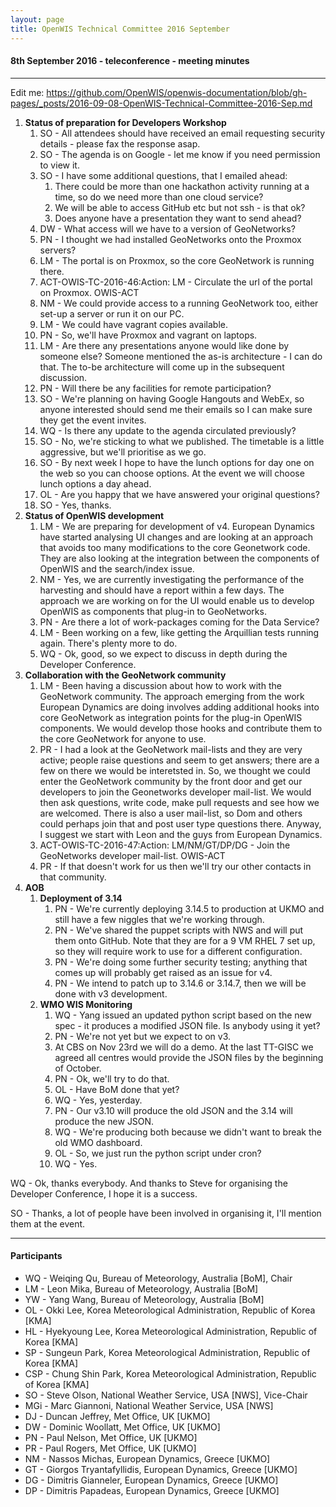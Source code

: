 ```yaml
---
layout: page
title: OpenWIS Technical Committee 2016 September
---
```


#### 8th September 2016 - teleconference - meeting minutes

---

Edit me: https://github.com/OpenWIS/openwis-documentation/blob/gh-pages/_posts/2016-09-08-OpenWIS-Technical-Committee-2016-Sep.md




1. **Status of preparation for Developers Workshop**
	1. SO - All attendees should have received an email requesting security details - please fax the response asap.
	2. SO - The agenda is on Google - let me know if you need permission to view it.
	3. SO - I have some additional questions, that I emailed ahead:
		1. There could be more than one hackathon activity running at a time, so do we need more than one cloud service?
		2. We will be able to access GitHub etc but not ssh - is that ok?
		3. Does anyone have a presentation they want to send ahead?
	4. DW - What access will we have to a version of GeoNetworks?
	5. PN - I thought we had installed GeoNetworks onto the Proxmox servers?
	6. LM - The portal is on Proxmox, so the core GeoNetwork is running there.
	7. ACT-OWIS-TC-2016-46:Action: LM - Circulate the url of the portal on Proxmox. OWIS-ACT
	8. NM - We could provide access to a running GeoNetwork too, either set-up a server or run it on our PC.
	9. LM - We could have vagrant copies available.
	10. PN - So, we'll have Proxmox and vagrant on laptops.
	11. LM - Are there any presentations anyone would like done by someone else?  Someone mentioned the as-is architecture - I can do that.  The to-be architecture will come up in the subsequent discussion.
	12. PN - Will there be any facilities for remote participation?
	13. SO - We're planning on having Google Hangouts and WebEx, so anyone interested should send me their emails so I can make sure they get the event invites.
	14. WQ - Is there any update to the agenda circulated previously?
	15. SO - No, we're sticking to what we published. The timetable is a little aggressive, but we'll prioritise as we go.
	16. SO - By next week I hope to have the lunch options for day one on the web so you can choose options.  At the event we will choose lunch options a day ahead.
	17. OL - Are you happy that we have answered your original questions?
	18. SO - Yes, thanks.
2. **Status of OpenWIS development**
	1. LM - We are preparing for development of v4.  European Dynamics have started analysing UI changes and are looking at an approach that avoids too many modifications to the core Geonetwork code.  They are also looking at the integration between the components of OpenWIS and the search/index issue.
	2. NM - Yes, we are currently investigating the performance of the harvesting and should have a report within a few days.  The approach we are working on for the UI would enable us to develop OpenWIS as components that plug-in to GeoNetworks.
	3. PN - Are there a lot of work-packages coming for the Data Service?
	4. LM - Been working on a few, like getting the Arquillian tests running again.  There's plenty more to do.
	5. WQ - Ok, good, so we expect to discuss in depth during the Developer Conference.
3. **Collaboration with the GeoNetwork community**
	1. LM - Been having a discussion about how to work with the GeoNetwork community.  The approach emerging from the work European Dynamics are doing involves adding additional hooks into core GeoNetwork as integration points for the plug-in OpenWIS components.  We would develop those hooks and contribute them to the core GeoNetwork for anyone to use.
	2. PR - I had a look at the GeoNetwork mail-lists and they are very active; people raise questions and seem to get answers; there are a few on there we would be interetsted in.  So, we thought we could enter the GeoNetwork community by the front door and get our developers to join the Geonetworks developer mail-list.  We would then ask questions, write code, make pull requests and see how we are welcomed.  There is also a user mail-list, so Dom and others could perhaps join that and post user type questions there.  Anyway, I suggest we start with Leon and the guys from European Dynamics.
	3. ACT-OWIS-TC-2016-47:Action: LM/NM/GT/DP/DG - Join the GeoNetworks developer mail-list. OWIS-ACT
	4. PR - If that doesn't work for us then we'll try our other contacts in that community.
4. **AOB**
	1. **Deployment of 3.14**
		1. PN - We're currently deploying 3.14.5 to production at UKMO and still have a few niggles that we're working through.
		2. PN - We've shared the puppet scripts with NWS and will put them onto GitHub.  Note that they are for a 9 VM RHEL 7 set up, so they will require work to use for a different configuration.
		3. PN - We're doing some further security testing; anything that comes up will probably get raised as an issue for v4.
		4. PN - We intend to patch up to 3.14.6 or 3.14.7, then we will be done with v3 development.
	2. **WMO WIS Monitoring**
		1. WQ - Yang issued an updated python script based on the new spec - it produces a modified JSON file.  Is anybody using it yet?
		2. PN - We're not yet but we expect to on v3.
		3. At CBS on Nov 23rd we will do a demo.  At the last TT-GISC we agreed all centres would provide the JSON files by the beginning of October.
		4. PN - Ok, we'll try to do that.
		5. OL - Have BoM done that yet?
		6. WQ - Yes, yesterday.
		7. PN - Our v3.10 will produce the old JSON and the 3.14 will produce the new JSON.
		8. WQ - We're producing both because we didn't want to break the old WMO dashboard.
		9. OL - So, we just run the python script under cron?
		10. WQ - Yes.
    
WQ - Ok, thanks everybody.  And thanks to Steve for organising the Developer Conference, I hope it is a success.

SO - Thanks, a lot of people have been involved in organising it, I'll mention them at the event.


---

#### Participants

- WQ - Weiqing Qu, Bureau of Meteorology, Australia [BoM], Chair
- LM - Leon Mika, Bureau of Meteorology, Australia [BoM]
- YW - Yang Wang, Bureau of Meteorology, Australia [BoM]
- OL - Okki Lee, Korea Meteorological Administration, Republic of Korea [KMA]
- HL - Hyekyoung Lee, Korea Meteorological Administration, Republic of Korea [KMA]
- SP - Sungeun Park, Korea Meteorological Administration, Republic of Korea [KMA]
- CSP - Chung Shin Park, Korea Meteorological Administration, Republic of Korea [KMA]
- SO - Steve Olson, National Weather Service, USA [NWS], Vice-Chair
- MGi - Marc Giannoni, National Weather Service, USA [NWS]
- DJ - Duncan Jeffrey, Met Office, UK [UKMO]
- DW - Dominic Woollatt, Met Office, UK [UKMO]
- PN - Paul Nelson, Met Office, UK [UKMO]
- PR - Paul Rogers, Met Office, UK [UKMO]
- NM - Nassos Michas, European Dynamics, Greece [UKMO]
- GT - Giorgos Tryantafyllidis, European Dynamics, Greece [UKMO]
- DG - Dimitris Gianneler, European Dynamics, Greece [UKMO]
- DP - Dimitris Papadeas, European Dynamics, Greece [UKMO]

